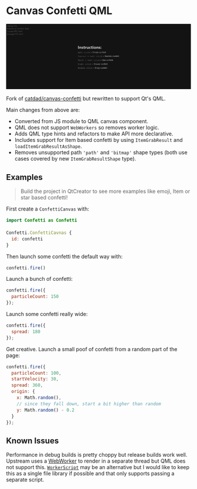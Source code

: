 # Canvas Confetti QML

<img src="./images/banner.gif"/>

Fork of [catdad/canvas-confetti](https://github.com/catdad/canvas-confetti) but
rewritten to support Qt's QML.

Main changes from above are:
- Converted from JS module to QML canvas component.
- QML does not support `WebWorkers` so removes worker logic.
- Adds QML type hints and refactors to make API more declarative.
- Includes support for Item based confetti by using `ItemGrabResult` and
  `loadItemGrabResultAsShape`.
- Removes unsupported path `'path'` and `'bitmap'` shape types (both use cases
  covered by new `ItemGrabResultShape` type).

## Examples

> Build the project in QtCreator to see more examples like emoji, Item or star
> based confetti!

First create a `ConfettiCanvas` with:

```qml
import Confetti as Confetti

Confetti.ConfettiCavnas {
  id: confetti
}
```

Then launch some confetti the default way with:
```qml
confetti.fire()
```

Launch a bunch of confetti:
```qml
confetti.fire({
  particleCount: 150
});
```

Launch some confetti really wide:
```qml
confetti.fire({
  spread: 180
});
```

Get creative. Launch a small poof of confetti from a random part of the page:
```qml
confetti.fire({
  particleCount: 100,
  startVelocity: 30,
  spread: 360,
  origin: {
    x: Math.random(),
    // since they fall down, start a bit higher than random
    y: Math.random() - 0.2
  }
});
```

## Known Issues

Performance in debug builds is pretty choppy but release builds work well.
Upstream uses a [WebWorker](https://developer.mozilla.org/en-US/docs/Web/API/Web_Workers_API/Using_web_workers)
to render in a separate thread but QML does not support this. [`WorkerScript`](https://doc.qt.io/qt-6/qml-qtqml-workerscript-workerscript.html)
may be an alternative but I would like to keep this as a single file library if
possible and that only supports passing a separate script.